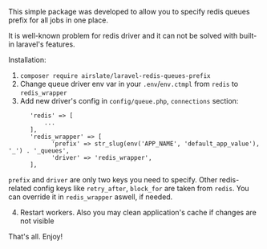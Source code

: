 This simple package was developed to allow you to specify redis queues prefix for all jobs in one place. 

It is well-known problem for redis driver and it can not be solved with built-in laravel's features.

Installation:

1) `composer require airslate/laravel-redis-queues-prefix`
2) Change queue driver env var in your `.env`/`env.ctmpl` from `redis` to `redis_wrapper`
3) Add new driver's config in `config/queue.php`, `connections` section:
```
      'redis' => [
          ...
      ],
      'redis_wrapper' => [
            'prefix' => str_slug(env('APP_NAME', 'default_app_value'), '_') . '_queues',
            'driver' => 'redis_wrapper',
      ],
```
`prefix` and `driver` are only two keys you need to specify. 
Other redis-related config keys like `retry_after`, `block_for` are taken from `redis`. You can override it in `redis_wrapper` aswell, if needed. 

4) Restart workers. Also you may clean application's cache if changes are not visible

That's all. Enjoy!
